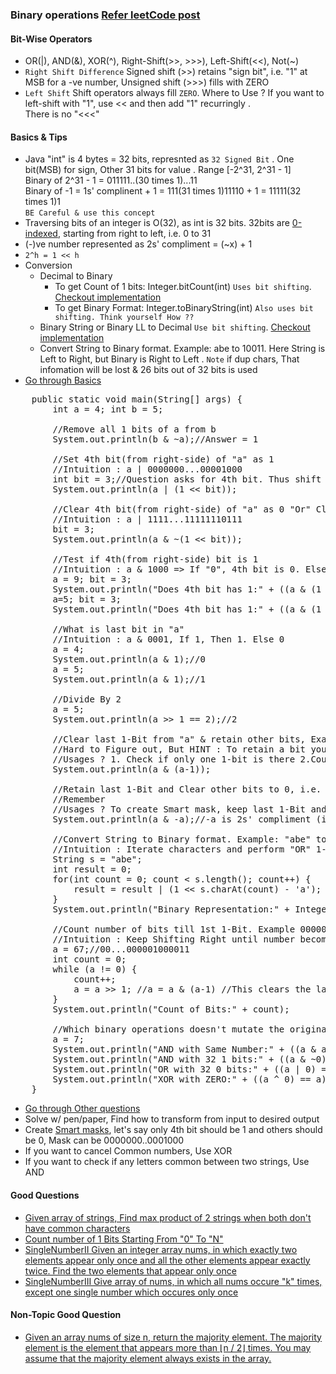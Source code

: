 ### Binary operations [Refer leetCode post](https://leetcode.com/problems/sum-of-two-integers/discuss/84278/A-summary%3A-how-to-use-bit-manipulation-to-solve-problems-easily-and-efficiently)

#### Bit-Wise Operators
- OR(|), AND(&), XOR(^), Right-Shift(>>, >>>), Left-Shift(<<), Not(~)
- `Right Shift Difference` Signed shift (>>) retains "sign bit", i.e. "1" at MSB for a -ve number, Unsigned shift (>>>) fills with ZERO
- `Left Shift` Shift operators always fill `ZERO`. Where to Use ? If you want to left-shift with "1", use << and then add "1" recurringly .<br>
There is no "<<<"

#### Basics & Tips
- Java "int" is 4 bytes = 32 bits, represnted as `32 Signed Bit` . One bit(MSB) for sign, Other 31 bits for value . Range [-2^31, 2^31 - 1] <br/>
Binary of 2^31 - 1 = 011111..(30 times 1)...11 <br/>
Binary of -1 = 1s' complinent + 1 = 111(31 times 1)11110 + 1 = 11111(32 times 1)1 <br/>
`BE Careful & use this concept`
- Traversing bits of an integer is O(32), as  int is 32 bits. 32bits are <u>0-indexed</u>, starting from right to left, i.e. 0 to 31
- (-)ve number represented as 2s' compliment = (~x) + 1
- `2^h = 1 << h`
- Conversion
  - Decimal to Binary
      - To get Count of 1 bits: Integer.bitCount(int) `Uses bit shifting`. [Checkout implementation](./Leetcode/src/main/java/year2k21/common/pattern/binaryoperation/Count1Bits.java)
      - To get Binary Format: Integer.toBinaryString(int) `Also uses bit shifting. Think yourself How ??`
  - Binary String or Binary LL to Decimal `Use bit shifting`. [Checkout implementation](./Leetcode/src/main/java/year2k21/common/pattern/binaryoperation/BinaryStringToDecimal.java)
  - Convert String to Binary format. Example: abe to 10011. Here String is Left to Right, but Binary is Right to Left . `Note` if dup chars, That infomation will be lost & 26 bits out of 32 bits is used
- [Go through Basics](./Leetcode/src/main/java/year2k21/common/pattern/binaryoperation/BinaryBasics.java)
<pre>
    public static void main(String[] args) {
        int a = 4; int b = 5;

        //Remove all 1 bits of a from b
        System.out.println(b & ~a);//Answer = 1

        //Set 4th bit(from right-side) of "a" as 1
        //Intuition : a | 0000000...00001000
        int bit = 3;//Question asks for 4th bit. Thus shift "1" only 3 times, so 1 becomes 1000(Notice,1 in 4th position) in binary
        System.out.println(a | (1 << bit));

        //Clear 4th bit(from right-side) of "a" as 0 "Or" Clear 4th bit of "a"
        //Intuition : a | 1111...11111110111
        bit = 3;
        System.out.println(a & ~(1 << bit));

        //Test if 4th(from right-side) bit is 1
        //Intuition : a & 1000 => If "0", 4th bit is 0. Else 1
        a = 9; bit = 3;
        System.out.println("Does 4th bit has 1:" + ((a & (1 << bit)) != 0 ? "true" : "false")); //True
        a=5; bit = 3;
        System.out.println("Does 4th bit has 1:" + ((a & (1 << bit)) != 0 ? "true" : "false")); //False

        //What is last bit in "a"
        //Intuition : a & 0001, If 1, Then 1. Else 0
        a = 4;
        System.out.println(a & 1);//0
        a = 5;
        System.out.println(a & 1);//1

        //Divide By 2
        a = 5;
        System.out.println(a >> 1 == 2);//2

        //Clear last 1-Bit from "a" & retain other bits, Example : a = 10011000, output = 10010000
        //Hard to Figure out, But HINT : To retain a bit you can do "&" operation on same bit or do "&" operation with 1. So, solution can be "either" 10011000 & 11110111 "or" 10011000 & 10010111 (Notice, 10010111 = 10011000 - 1)
        //Usages ? 1. Check if only one 1-bit is there 2.Counting # 1-Bits
        System.out.println(a & (a-1));

        //Retain last 1-Bit and Clear other bits to 0, i.e. Ulta of above
        //Remember
        //Usages ? To create Smart mask, keep last 1-Bit and others to 0. Refer SingleNumberIII260
        System.out.println(a & -a);//-a is 2s' compliment (i.e. 1's comliment + 1)

        //Convert String to Binary format. Example: "abe" to "10011".Here String is Left to Right, but Binary is Right to Left
        //Intuition : Iterate characters and perform "OR" 1-Left-shifted. Remember the binary format is reversed
        String s = "abe";
        int result = 0;
        for(int count = 0; count < s.length(); count++) {
            result = result | (1 << s.charAt(count) - 'a');
        }
        System.out.println("Binary Representation:" + Integer.toBinaryString(result));

        //Count number of bits till 1st 1-Bit. Example 00000100011, count = 6
        //Intuition : Keep Shifting Right until number becomes "0"  
        a = 67;//00...000001000011
        int count = 0;
        while (a != 0) {
            count++;
            a = a >> 1; //a = a & (a-1) //This clears the last "1" bit & Retains the other bits
        }
        System.out.println("Count of Bits:" + count);

        //Which binary operations doesn't mutate the original number
        a = 7;
        System.out.println("AND with Same Number:" + ((a & a) == a));
        System.out.println("AND with 32 1 bits:" + ((a & ~0) == a));
        System.out.println("OR with 32 0 bits:" + ((a | 0) == a));
        System.out.println("XOR with ZERO:" + ((a ^ 0) == a));
    }
</pre>
- [Go through Other questions](./Leetcode/src/main/java/year2k21/common/pattern/binaryoperation)
- Solve w/ pen/paper, Find how to transform from input to desired output
- Create <u>Smart masks</u>, let's say only 4th bit should be 1 and others should be 0, Mask can be 0000000..0001000
- If you want to cancel Common numbers, Use XOR 
- If you want to check if any letters common between two strings, Use AND

#### Good Questions
- [Given array of strings, Find max product of 2 strings when both don't have common characters](./Leetcode/src/main/java/year2k21/common/pattern/binaryoperation/MaximumProductOfWordLengths318.java)
- [Count number of 1 Bits Starting From "0" To "N"](./Leetcode/src/main/java/year2k21/common/pattern/binaryoperation/Count1BitsFrom0ToN338.java)
- [SingleNumberII Given an integer array nums, in which exactly two elements appear only once and all the other elements appear exactly twice. Find the two elements that appear only once](./Leetcode/src/main/java/year2k21/common/pattern/binaryoperation/SingleNumberIII260.java)
- [SingleNumberIII Give array of nums, in which all nums occure "k" times, except one single number which occures only once](https://leetcode.com/problems/single-number-ii/?envType=study-plan-v2&envId=top-interview-150)  

#### Non-Topic Good Question
- [Given an array nums of size n, return the majority element. The majority element is the element that appears more than ⌊n / 2⌋ times. You may assume that the majority element always exists in the array.](./Leetcode/src/main/java/year2k21/common/pattern/binaryoperation/MajorityElementBoyceMooreVoting.java)
